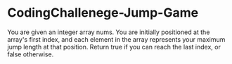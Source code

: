 # CodingChallenege-Jump-Game
You are given an integer array nums. You are initially positioned at the array's first index, and each element in the array represents your maximum jump length at that position.  Return true if you can reach the last index, or false otherwise.
